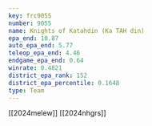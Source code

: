 ```yaml
---
key: frc9055
number: 9055
name: Knights of Katahdin (Ka TAH din)
epa_end: 10.87
auto_epa_end: 5.77
teleop_epa_end: 4.46
endgame_epa_end: 0.64
winrate: 0.4821
district_epa_rank: 152
district_epa_percentile: 0.1648
type: Team
---
```

[[2024melew]]
[[2024nhgrs]]
